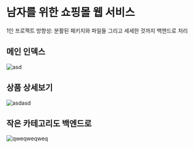 # 남자를 위한 쇼핑몰 웹 서비스
1인 프로젝트
방향성: 분활된 패키지와 파일들 그리고 세세한 것까지 백엔드로 처리


## 메인 인덱스
![asd](https://user-images.githubusercontent.com/80952596/146070091-40faeec2-ab96-46ae-b97d-761168d35172.PNG)


## 상품 상세보기
![asdasd](https://user-images.githubusercontent.com/80952596/146070094-50b51949-3021-4586-87ad-279b752ef445.PNG)


## 작은 카테고리도 백엔드로
![qweqweqweq](https://user-images.githubusercontent.com/80952596/146070097-509ab131-e292-4196-88b2-9143e8b64fc3.PNG)
